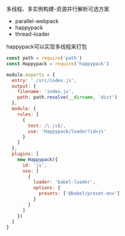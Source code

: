 多线程、多实例构建-资源并行解析可选方案
* parallel-webpack
* happypack
* thread-loader

happypack可以实现多线程来打包

```js
const path = require('path')
const Happypack = require('happypack')

module.exports = {
  entry: './src/index.js',
  output: {
    filename: 'index.js',
    path: path.resolve(__dirname, 'dist')
  },
  module: {
    rules: [
      {
        test: /\.js$/,
        use: 'Happypack/loader?id=js'
      }
    ]
  },
  plugins: [
    new Happypack({
      id: 'js',
      use: [
        {
          loader: 'babel-loader',
          options: {
            presets: ['@babel/preset-env']
          }
        }
      ]
    })
  ]
}
```